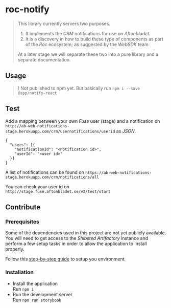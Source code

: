 # roc-notify

> This library currently servers two purposes.
> 1. It implements the _CRM_ notifications for use on _Aftonbladet_.
> 2. It is a discovery in how to build these type of components as part of the _Roc_ ecosystem;
> as suggested by the _WebSDK_ team
>
> At a later stage we will separate these two into a pure library and a separate documentation. 

## Usage

> ! Not published to npm yet. But basically run `npm i --save @spp/notify-react`

## Test

Add a mapping between your own _Fuse_ user (stage) and a notification on `http://ab-web-notifications-stage.herokuapp.com/crm/usernotifications/userid` as _JSON_.
```
{
  "users": [{
    "notificationId": "<notification id>",
    "userId": "<user id>"
  }]
}
```

A list of notifications can be found on `https://ab-web-notifications-stage.herokuapp.com/crm/notifications/all`

You can check your user id on `http://stage.fuse.aftonbladet.se/v2/test/start`

## Contribute

### Prerequisites

Some of the dependencies used in this project are not yet publicly available. You will need to get
access to the _Shibsted_ _Artifactory_ instance and perform a few setup tasks in order to allow
the application to install properly.

Follow this [step-by-step guide](https://github.schibsted.io/smp-distribution/team-websdk/blob/master/docs/artifactory.md) to setup you environment.

### Installation

- Install the application  
  Run `npm i`
- Run the development server  
  Run `npm run storybook`
